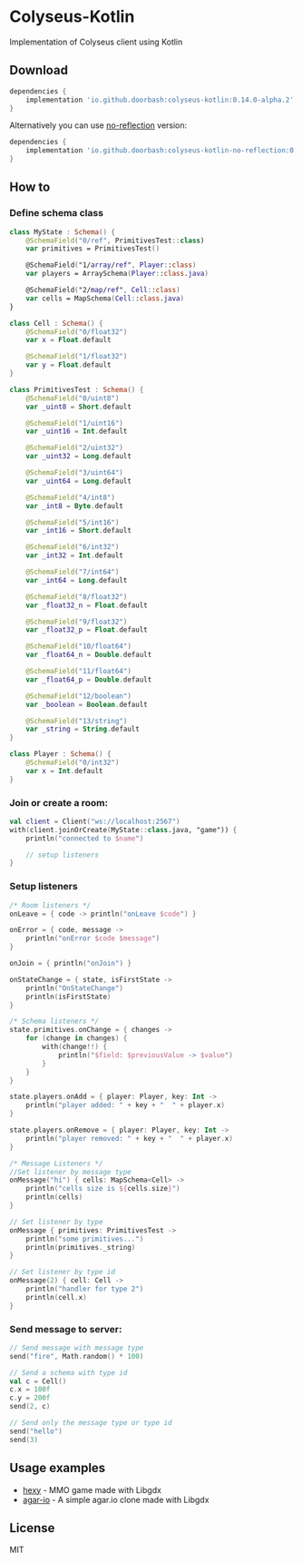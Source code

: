 # Colyseus-Kotlin

Implementation of Colyseus client using Kotlin

## Download

```groovy
dependencies {
    implementation 'io.github.doorbash:colyseus-kotlin:0.14.0-alpha.2'
}
```
Alternatively you can use [no-reflection](https://github.com/doorbash/colyseus-kotlin/tree/no-reflection) version:

```groovy
dependencies {
    implementation 'io.github.doorbash:colyseus-kotlin-no-reflection:0.14.0-alpha'
}
```

## How to

### Define schema class

```Kotlin
class MyState : Schema() {
    @SchemaField("0/ref", PrimitivesTest::class)
    var primitives = PrimitivesTest()

    @SchemaField("1/array/ref", Player::class)
    var players = ArraySchema(Player::class.java)

    @SchemaField("2/map/ref", Cell::class)
    var cells = MapSchema(Cell::class.java)
}

class Cell : Schema() {
    @SchemaField("0/float32")
    var x = Float.default

    @SchemaField("1/float32")
    var y = Float.default
}

class PrimitivesTest : Schema() {
    @SchemaField("0/uint8")
    var _uint8 = Short.default

    @SchemaField("1/uint16")
    var _uint16 = Int.default

    @SchemaField("2/uint32")
    var _uint32 = Long.default

    @SchemaField("3/uint64")
    var _uint64 = Long.default

    @SchemaField("4/int8")
    var _int8 = Byte.default

    @SchemaField("5/int16")
    var _int16 = Short.default

    @SchemaField("6/int32")
    var _int32 = Int.default

    @SchemaField("7/int64")
    var _int64 = Long.default

    @SchemaField("8/float32")
    var _float32_n = Float.default

    @SchemaField("9/float32")
    var _float32_p = Float.default

    @SchemaField("10/float64")
    var _float64_n = Double.default

    @SchemaField("11/float64")
    var _float64_p = Double.default

    @SchemaField("12/boolean")
    var _boolean = Boolean.default

    @SchemaField("13/string")
    var _string = String.default
}

class Player : Schema() {
    @SchemaField("0/int32")
    var x = Int.default
}
```

### Join or create a room:

```Kotlin
val client = Client("ws://localhost:2567")
with(client.joinOrCreate(MyState::class.java, "game")) {
    println("connected to $name")

    // setup listeners
}
```

### Setup listeners

```Kotlin
/* Room listeners */
onLeave = { code -> println("onLeave $code") }

onError = { code, message ->
    println("onError $code $message")
}

onJoin = { println("onJoin") }

onStateChange = { state, isFirstState ->
    println("OnStateChange")
    println(isFirstState)
}

/* Schema listeners */
state.primitives.onChange = { changes ->
    for (change in changes) {
        with(change!!) {
            println("$field: $previousValue -> $value")
        }
    }
}

state.players.onAdd = { player: Player, key: Int ->
    println("player added: " + key + "  " + player.x)
}

state.players.onRemove = { player: Player, key: Int ->
    println("player removed: " + key + "  " + player.x)
}

/* Message Listeners */
//Set listener by message type
onMessage("hi") { cells: MapSchema<Cell> ->
    println("cells size is ${cells.size}")
    println(cells)
}

// Set listener by type
onMessage { primitives: PrimitivesTest ->
    println("some primitives...")
    println(primitives._string)
}

// Set listener by type id
onMessage(2) { cell: Cell ->
    println("handler for type 2")
    println(cell.x)
}
```

### Send message to server:

```Kotlin
// Send message with message type
send("fire", Math.random() * 100)

// Send a schema with type id
val c = Cell()
c.x = 100f
c.y = 200f
send(2, c)

// Send only the message type or type id
send("hello")
send(3)
```

## Usage examples

- [hexy](https://github.com/doorbash/hexy) - MMO game made with Libgdx
- [agar-io](https://github.com/doorbash/agar-io) - A simple agar.io clone made with Libgdx

## License

MIT

